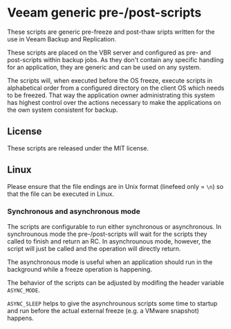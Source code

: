 # Veeam generic pre-/post-scripts 

These scripts are generic pre-freeze and post-thaw sripts written for the use in Veeam Backup and Replication.

These scripts are placed on the VBR server and configured as pre- and post-scripts within backup jobs. 
As they don't contain any specific handling for an application, they are generic and can be used on any system.

The scripts will, when executed before the OS freeze, execute scripts in alphabetical order from a configured directory on the client OS which needs to be freezed.
That way the application owner administrating this system has highest control over the actions necessary to make the applications on the own system consistent for backup.

## License

These scripts are released under the MIT license.

## Linux
Please ensure that the file endings are in Unix format (linefeed only = `\n`) so that the file can be executed in Linux.

### Synchronous and asynchronous mode
The scripts are configurable to run either synchronous or asynchronous.
In synchrounous mode the pre-/post-scripts will wait for the scripts they called to finish and return an RC.
In asynchrounous mode, however, the script will just be called and the operation will directly return.

The asynchronous mode is useful when an application should run in the background while a freeze operation is happening.

The behavior of the scripts can be adjusted by modifing the header variable `ASYNC_MODE`.

`ASYNC_SLEEP` helps to give the asynchrounous scripts some time to startup and run before the actual external freeze (e.g. a VMware snapshot) happens.